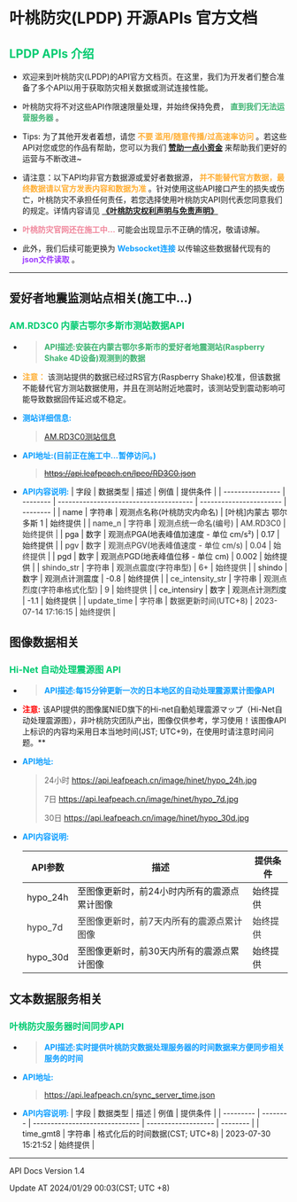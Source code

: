 # 叶桃防灾(LPDP)  开源APIs 官方文档


## <font color="\#3CB371">LPDP APIs 介绍</font>
- 欢迎来到叶桃防灾(LPDP)的API官方文档页。在这里，我们为开发者们整合准备了多个API以用于获取防灾相关数据或测试连接性能。<br>
- 叶桃防灾将不对这些API作限速限量处理，并始终保持免费， **<font color="#3CB371">直到我们无法运营服务器</font>** 。<br>

- Tips: 为了其他开发者着想，请您 **<font color="#FFAE32">不要 滥用/随意传播/过高速率访问</font>** 。若这些API对您或您的作品有帮助，您可以为我们 **[赞助一点小资金](/donate_us)** 来帮助我们更好的运营与不断改进~<br>


- 请注意：以下API均非官方数据源或爱好者数据源， **<font color="#FFAE32">并不能替代官方数据，最终数据请以官方发表内容和数据为准</font>** 。针对使用这些API接口产生的损失或伤亡，叶桃防灾不承担任何责任，若您选择使用叶桃防灾API则代表您同意我们的规定。详情内容请见 **[《叶桃防灾权利声明与免责声明》](/lpdp_statement)** <br>


- **<font color="#F0869B">叶桃防灾官网还在施工中...</font>**  可能会出现显示不正确的情况，敬请谅解。
- 此外，我们后续可能更换为 **<font color="#0E9FFF">Websocket连接</font>** 以传输这些数据替代现有的 **<font color="#9C3AFF">json文件读取</font>** 。

------



## 爱好者地震监测站点相关(施工中...)

### <font color="\#3CB371">AM.RD3C0 内蒙古鄂尔多斯市测站数据API</font>

- >**<font color="#3CB371">API描述:安装在内蒙古鄂尔多斯市的爱好者地震测站(Raspberry Shake 4D设备)观测到的数据 </font>** </font>

- **<font color="#FFAE32">注意：</font>** 该测站提供的数据已经过RS官方(Raspberry Shake)校准，但该数据不能替代官方测站数据使用，并且在测站附近地震时，该测站受到震动影响可能导致数据回传延迟或不稳定。

- **<font color="#0E9FFF">测站详细信息:</font>** 

  > [AM.RD3C0测站信息](/info_rd3c0)

- **<font color="#0E9FFF">API地址:(目前正在施工中...暂停访问。)**

  > ~~https://api.leafpeach.cn/lpeo/RD3C0.json~~
  
- **<font color="#0E9FFF">API内容说明:</font>**</font>
| 字段             | 数据类型 | 描述                                   | 例值                    | 提供条件 |
| ---------------- | -------- | -------------------------------------- | ----------------------- | -------- |
| name             | 字符串   | 观测点名称(叶桃防灾内命名)             | [叶桃]内蒙古 鄂尔多斯 1 | 始终提供 |
| <font color="#323232">name_n</font>           | <font color="#323232">字符串</font>   | <font color="#323232">观测点统一命名(编号) </font>                   | <font color="#323232"> AM.RD3C0 </font>                | <font color="#323232"> 始终提供 |</font>
| pga              | 数字     | 观测点PGA(地表峰值加速度 - 单位 cm/s²) | 0.17                    | 始终提供 |
| <font color="#323232">pgv </font>             | <font color="#323232">数字 </font>    | <font color="#323232">观测点PGV(地表峰值速度 - 单位 cm/s) </font>   | <font color="#323232">0.04 </font>                   | <font color="#323232">始终提供</font> |
| pgd              | 数字     | 观测点PGD(地表峰值位移 - 单位 cm)      | 0.002                   | 始终提供 |
| <font color="#323232">shindo_str </font>      | <font color="#323232">字符串 </font>  | <font color="#323232">观测点震度(字符串型) </font>                  | <font color="#323232">6+ </font>                     | <font color="#323232">始终提供 </font>|
| shindo           | 数字     | 观测点计测震度                         | -0.8                    | 始终提供 |
|<font color="#323232"> ce_intensity_str </font> | <font color="#323232">字符串 </font>  | <font color="#323232">观测点烈度(字符串格式化型) </font>            | <font color="#323232">9</font>                       | <font color="#323232">始终提供</font> |
| ce_intensiry     | 数字     | 观测点计测烈度                         | -1.1                    | 始终提供 |
| <font color="#323232">update_time </font>     | <font color="#323232">字符串 </font>  | <font color="#323232">数据更新时间(UTC+8) </font>                   | <font color="#323232">2023-07-14 17:16:15 </font>    | <font color="#323232">始终提供</font> |



## 图像数据相关

### **<font color="\#3CB371">Hi-Net 自动处理震源图 API</font>**

- >**<font color="#0E9FFF">API描述:每15分钟更新一次的日本地区的自动处理震源累计图像API</font>**</font> 

- **<font color="red">注意:</font>**</font> 该API提供的图像属NIED旗下的Hi-net自動処理震源マップ（Hi-Net自动处理震源图），非叶桃防灾团队产出，图像仅供参考，学习使用！该图像API上标识的内容均采用日本当地时间(JST; UTC+9)，在使用时请注意时间问题。**

- **<font color="#0E9FFF">API地址:</font>**</font>

  > 24小时 https://api.leafpeach.cn/image/hinet/hypo_24h.jpg
  >
  > 7日 https://api.leafpeach.cn/image/hinet/hypo_7d.jpg
  >
  > 30日 https://api.leafpeach.cn/image/hinet/hypo_30d.jpg

- **<font color="#0E9FFF">API内容说明:</font>**</font>

  | API参数  | 描述                                         | 提供条件 |
  | -------- | -------------------------------------------- | -------- |
  | hypo_24h | 至图像更新时，前24小时内所有的震源点累计图像 | 始终提供 |
  | <font color="#323232">hypo_7d</font>  | <font color="#323232">至图像更新时，前7天内所有的震源点累计图像</font>    | <font color="#323232">始终提供 </font>|
  | hypo_30d | 至图像更新时，前30天内所有的震源点累计图像   | 始终提供 |



## 文本数据服务相关


### **<font color="\#3CB371">叶桃防灾服务器时间同步API</font>**

- > **<font color="#0E9FFF">API描述:实时提供叶桃防灾数据处理服务器的时间数据来方便同步相关服务的时间</font>**</font> 

- **<font color="#0E9FFF"> API地址: </font>**

  > https://api.leafpeach.cn/sync_server_time.json
  
- **<font color="#0E9FFF"> API内容说明: </font>**
| 字段      | 数据类型 | 描述                           | 例值                | 提供条件 |
| --------- | -------- | ------------------------------ | ------------------- | -------- |
| time_gmt8 | 字符串   | 格式化后的时间数据(CST; UTC+8) | 2023-07-30 15:21:52 | 始终提供 |





------


API Docs Version 1.4

Update AT 2024/01/29 00:03(CST; UTC +8)
